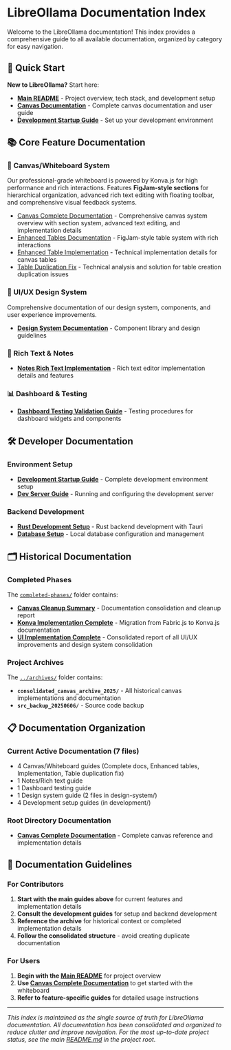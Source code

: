 # LibreOllama Documentation Index

Welcome to the LibreOllama documentation! This index provides a comprehensive guide to all available documentation, organized by category for easy navigation.

## 🚀 Quick Start

**New to LibreOllama?** Start here:
- **[Main README](../README.md)** - Project overview, tech stack, and development setup
- **[Canvas Documentation](./CANVAS_COMPLETE_DOCUMENTATION.md)** - Complete canvas documentation and user guide
- **[Development Startup Guide](./development/DEV-STARTUP-GUIDE.md)** - Set up your development environment

## 📚 Core Feature Documentation

### **🎨 Canvas/Whiteboard System**
Our professional-grade whiteboard is powered by Konva.js for high performance and rich interactions. Features **FigJam-style sections** for hierarchical organization, advanced rich text editing with floating toolbar, and comprehensive visual feedback systems.

- [Canvas Complete Documentation](CANVAS_COMPLETE_DOCUMENTATION.md) - Comprehensive canvas system overview with section system, advanced text editing, and implementation details
- [Enhanced Tables Documentation](ENHANCED_TABLES_DOCUMENTATION.md) - FigJam-style table system with rich interactions
- [Enhanced Table Implementation](ENHANCED_TABLE_IMPLEMENTATION.md) - Technical implementation details for canvas tables
- [Table Duplication Fix](TABLE_DUPLICATION_FIX.md) - Technical analysis and solution for table creation duplication issues


### **🎨 UI/UX Design System**
Comprehensive documentation of our design system, components, and user experience improvements.

- **[Design System Documentation](./design-system/)** - Component library and design guidelines

### **📝 Rich Text & Notes**
- **[Notes Rich Text Implementation](./NOTES_RICH_TEXT_IMPLEMENTATION_SUMMARY.md)** - Rich text editor implementation details and features

### **📊 Dashboard & Testing**
- **[Dashboard Testing Validation Guide](./DASHBOARD_TESTING_VALIDATION_GUIDE.md)** - Testing procedures for dashboard widgets and components

## 🛠️ Developer Documentation

### **Environment Setup**
- **[Development Startup Guide](./development/DEV-STARTUP-GUIDE.md)** - Complete development environment setup
- **[Dev Server Guide](./development/DEV-SERVER-GUIDE.md)** - Running and configuring the development server

### **Backend Development**
- **[Rust Development Setup](./development/RUST_DEVELOPMENT_SETUP.md)** - Rust backend development with Tauri
- **[Database Setup](./development/DATABASE_SETUP.md)** - Local database configuration and management

## 🗂️ Historical Documentation

### **Completed Phases**
The [`completed-phases/`](./completed-phases/) folder contains:
- **[Canvas Cleanup Summary](./completed-phases/CANVAS_CLEANUP_SUMMARY.md)** - Documentation consolidation and cleanup report
- **[Konva Implementation Complete](./completed-phases/KONVA_IMPLEMENTATION_COMPLETE.md)** - Migration from Fabric.js to Konva.js documentation
- **[UI Implementation Complete](./completed-phases/UI_IMPLEMENTATION_COMPLETE.md)** - Consolidated report of all UI/UX improvements and design system consolidation

### **Project Archives**
The [`../archives/`](../archives/) folder contains:
- **`consolidated_canvas_archive_2025/`** - All historical canvas implementations and documentation
- **`src_backup_20250606/`** - Source code backup

## 📋 Documentation Organization

### **Current Active Documentation** (7 files)

- 4 Canvas/Whiteboard guides (Complete docs, Enhanced tables, Implementation, Table duplication fix)
- 1 Notes/Rich text guide
- 1 Dashboard testing guide
- 1 Design system guide (2 files in design-system/)
- 4 Development setup guides (in development/)

### **Root Directory Documentation**
- **[Canvas Complete Documentation](./CANVAS_COMPLETE_DOCUMENTATION.md)** - Complete canvas reference and implementation details

## 📝 Documentation Guidelines

### **For Contributors**
1. **Start with the main guides above** for current features and implementation details
2. **Consult the development guides** for setup and backend development  
3. **Reference the archive** for historical context or completed implementation details
4. **Follow the consolidated structure** - avoid creating duplicate documentation

### **For Users**
1. **Begin with the [Main README](../README.md)** for project overview
2. **Use [Canvas Complete Documentation](./CANVAS_COMPLETE_DOCUMENTATION.md)** to get started with the whiteboard
3. **Refer to feature-specific guides** for detailed usage instructions

---

*This index is maintained as the single source of truth for LibreOllama documentation. All documentation has been consolidated and organized to reduce clutter and improve navigation. For the most up-to-date project status, see the main [README.md](../README.md) in the project root.*
